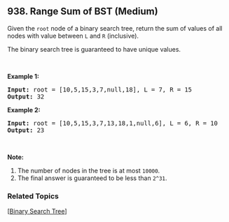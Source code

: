 <!--|This file generated by command(leetcode description); DO NOT EDIT.    |-->
<!--+----------------------------------------------------------------------+-->
<!--|@author    Openset <openset.wang@gmail.com>                           |-->
<!--|@link      https://github.com/openset                                 |-->
<!--|@home      https://github.com/openset/leetcode                        |-->
<!--+----------------------------------------------------------------------+-->

## 938. Range Sum of BST (Medium)

<p>Given the <code>root</code> node of a binary search tree, return the sum of values of all nodes with value between <code>L</code> and <code>R</code> (inclusive).</p>

<p>The binary search tree is guaranteed to have unique values.</p>

<p>&nbsp;</p>

<div>
<p><strong>Example 1:</strong></p>

<pre>
<strong>Input: </strong>root = <span id="example-input-1-1">[10,5,15,3,7,null,18]</span>, L = <span id="example-input-1-2">7</span>, R = <span id="example-input-1-3">15</span>
<strong>Output: </strong><span id="example-output-1">32</span>
</pre>

<div>
<p><strong>Example 2:</strong></p>

<pre>
<strong>Input: </strong>root = <span id="example-input-2-1">[10,5,15,3,7,13,18,1,null,6]</span>, L = <span id="example-input-2-2">6</span>, R = <span id="example-input-2-3">10</span>
<strong>Output: </strong><span id="example-output-2">23</span>
</pre>

<p>&nbsp;</p>

<p><strong>Note:</strong></p>

<ol>
	<li>The number of nodes in the tree is at most <code>10000</code>.</li>
	<li>The final answer is guaranteed to be less than <code>2^31</code>.</li>
</ol>
</div>
</div>

### Related Topics
  [[Binary Search Tree](https://github.com/openset/leetcode/tree/master/tag/binary-search-tree/README.md)]
